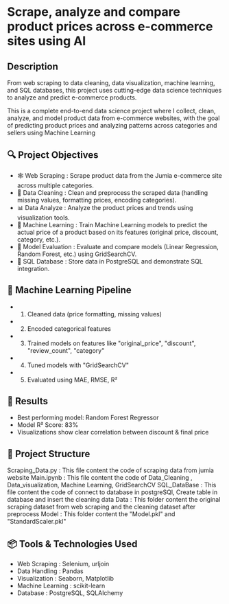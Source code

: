 # Scrape, analyze and compare product prices across e-commerce sites using AI

## Description

From web scraping to data cleaning, data visualization, machine learning, and SQL databases, this project uses cutting-edge data science techniques to analyze and predict e-commerce products.

This is a complete end-to-end data science project where I collect, clean, analyze, and model product data from e-commerce websites, with the goal of predicting product prices and analyzing patterns across categories and sellers using Machine Learning


## 🔍 Project Objectives

- 🕸️ Web Scraping     : Scrape product data from the Jumia e-commerce site across multiple categories.
- 🧹 Data Cleaning    : Clean and preprocess the scraped data (handling missing values, formatting prices, encoding categories).
- 📊 Data Analyze     : Analyze the product prices and trends using visualization tools.
- 🤖 Machine Learning : Train Machine Learning models to predict the actual price of a product based on its features (original price, discount, category, etc.).
- 🧪 Model Evaluation : Evaluate and compare models (Linear Regression, Random Forest, etc.) using GridSearchCV.
- 💾 SQL Database     : Store data in PostgreSQL and demonstrate SQL integration.


## 🤖 Machine Learning Pipeline

- 1. Cleaned data (price formatting, missing values)
- 2. Encoded categorical features
- 3. Trained models on features like "original_price", "discount", "review_count", "category"
- 4. Tuned models with "GridSearchCV"
- 5. Evaluated using MAE, RMSE, R²


## 🎯 Results

- Best performing model: Random Forest Regressor
- Model R² Score: 83%
- Visualizations show clear correlation between discount & final price


## 🚀 Project Structure

Scraping_Data.py : This file content the code of scraping data from jumia website
Main.ipynb       : This file content the code of Data_Cleaning , Data_visualization, Machine Learning, GridSearchCV
SQL_DataBase     : This file content the code of connect to database in postgreSQl, Create table in database and insert the cleaning data
Data             : This folder content the original scraping dataset from web scraping and the cleaning dataset after preprocess
Model            : This folder content the "Model.pkl" and "StandardScaler.pkl"


## 📦 Tools & Technologies Used

- Web Scraping     :  Selenium, urljoin
- Data Handling    : Pandas
- Visualization    : Seaborn, Matplotlib
- Machine Learning : scikit-learn
- Database         : PostgreSQL, SQLAlchemy


